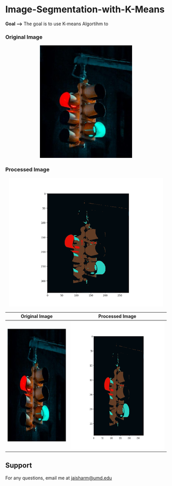 # Image-Segmentation-with-K-Means

**Goal -->** The goal is to use K-means Algortihm to 


### Original Image
<p align="center">
  <img src = "Q4image.png" height = "350" >
</p>

### Processed Image
<p align="center">
  <img src = "Q4_Segmented_image.png" height = "400" >
</p>


Original Image   |  Processed Image 
:-------------------------:|:-------------------------:
<img src = "Q4image.png" height = "350" > |  <img src = "Q4_Segmented_image.png" height = "400" >


## Support

For any questions, email me at jaisharm@umd.edu
